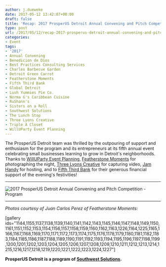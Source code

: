 ```yaml
---
author: j.dueweke
date: 2017-05-12 13:42:07+00:00
draft: false
title: 'Recap: 2017 ProsperUS Detroit Annual Convening and Pitch Competition'
type: post
url: /2017/05/12/recap-2017-prosperus-detroit-annual-convening-and-pitch-competition/
categories:
- Event
tags:
- '2017'
- Annual Convening
- Benedicion de Dios
- Best Practices Consulting Services
- Charles Barbecue Garden
- Detroit Green Carrot
- Featherstone Moments
- Fifth Third Bank
- Global Detroit
- Lush Yummies Pie Co.
- Norma G's Caribbean Cuisine
- RuShann's
- Sisters on a Roll
- Southwest Solutions
- The Lunch Stop
- Three Lyons Creative
- Triple A Closet
- WillUParty Event Planning
---
```


The ProsperUS Detroit team was thrilled by the outpouring of support and enthusiasm for the program and its entrepreneurs at its fifth annual event celebrating small businesses learning to grow in Detroit's neighborhoods. Thanks to [WillUParty Event Planning](http://willuparty.com/), [Featherstone Moments](https://www.fsmoments.com/) for photographing the night, [Three Lyons Creative](http://www.threelyonscreative.com/) for capturing video, [Jam Handy](http://thejamhandy.com/) for hosting, and to [Fifth Third Bank](https://www.53.com/content/fifth-third/en/business-banking.html) for their generous financial support of the evening's festivities!



* * *



![2017 ProsperUS Detroit Annual Convening and Pitch Competition - Program](http://localhost:1313/wp-content/uploads/2017/05/2017-AC-Program.png)




* * *



_Photos courtesy of Juan Carlos Perez of Featherstone Moments:_

[gallery ids="1144,1155,1137,1138,1139,1140,1141,1142,1143,1145,1146,1147,1148,1149,1150,1161,1151,1152,1153,1154,1156,1157,1158,1159,1160,1162,1163,1226,1164,1225,1165,1166,1167,1168,1169,1170,1171,1172,1173,1174,1175,1176,1178,1179,1180,1181,1182,1183,1184,1185,1186,1187,1188,1189,1190,1191,1192,1193,1194,1195,1196,1197,1198,1199,1200,1201,1202,1203,1204,1205,1206,1207,1208,1209,1210,1211,1212,1213,1214,1215,1216,1217,1218,1219,1220,1221,1222,1223,1224,1227"]

**ProsperUS Detroit is a program of [Southwest Solutions](http://www.swsol.org/).**
